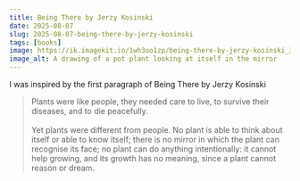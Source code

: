 ```yaml
---
title: Being There by Jerzy Kosinski
date: 2025-08-07
slug: 2025-08-07-being-there-by-jerzy-kosinski
tags: [books]
image: https://ik.imagekit.io/1wh3oo1zp/being-there-by-jerzy-kosinski_3xHwxktMq
image_alt: A drawing of a pot plant looking at itself in the mirror
---
```


I was inspired by the first paragraph of Being There by Jerzy Kosinski

> Plants were like people, they needed care to live, to survive their diseases, and to die peacefully.
> <br><br>
> Yet plants were different from people. No plant is able to think about itself or able to know itself; there is no mirror in which the plant can recognise its face; no plant can do anything intentionally: it cannot help growing, and its growth has no meaning, since a plant cannot reason or dream.